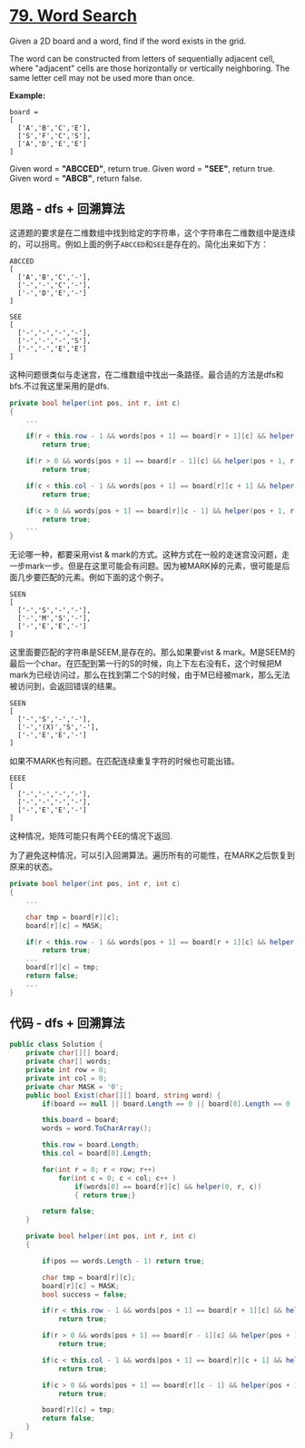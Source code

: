 # [79. Word Search](https://leetcode.com/problems/word-search/)

Given a 2D board and a word, find if the word exists in the grid.

The word can be constructed from letters of sequentially adjacent cell, where "adjacent" cells are those horizontally or vertically neighboring. The same letter cell may not be used more than once.

**Example:**

```text
board =
[
  ['A','B','C','E'],
  ['S','F','C','S'],
  ['A','D','E','E']
]
```

Given word = **"ABCCED"**, return true.
Given word = **"SEE"**, return true.
Given word = **"ABCB"**, return false.

## 思路 - dfs + 回溯算法

这道题的要求是在二维数组中找到给定的字符串，这个字符串在二维数组中是连续的，可以拐弯。例如上面的例子`ABCCED`和`SEE`是存在的。简化出来如下方：

```text
ABCCED
[
  ['A','B','C','-'],
  ['-','-','C','-'],
  ['-','D','E','-']
]
```

```text
SEE
[
  ['-','-','-','-'],
  ['-','-','-','S'],
  ['-','-','E','E']
]
```

这种问题很类似与走迷宫，在二维数组中找出一条路径。最合适的方法是dfs和bfs.不过我这里采用的是dfs.

```csharp
private bool helper(int pos, int r, int c)
{
    ...

    if(r < this.row - 1 && words[pos + 1] == board[r + 1][c] && helper(pos + 1, r + 1, c))
        return true;

    if(r > 0 && words[pos + 1] == board[r - 1][c] && helper(pos + 1, r - 1, c))
        return true;

    if(c < this.col - 1 && words[pos + 1] == board[r][c + 1] && helper(pos + 1, r, c + 1))
        return true;

    if(c > 0 && words[pos + 1] == board[r][c - 1] && helper(pos + 1, r, c - 1))
        return true;
    ...
}
```

无论哪一种，都要采用vist & mark的方式。这种方式在一般的走迷宫没问题，走一步mark一步。但是在这里可能会有问题。因为被MARK掉的元素，很可能是后面几步要匹配的元素。例如下面的这个例子。

```text
SEEN
[
  ['-','S','-','-'],
  ['-','M','S','-'],
  ['-','E','E','-']
]
```

这里面要匹配的字符串是SEEM,是存在的。那么如果要vist & mark。M是SEEM的最后一个char。在匹配到第一行的S的时候，向上下左右没有E，这个时候把M mark为已经访问过，那么在找到第二个S的时候，由于M已经被mark，那么无法被访问到，会返回错误的结果。

```text
SEEN
[
  ['-','S','-','-'],
  ['-','(X)','S','-'],
  ['-','E','E','-']
]
```

如果不MARK也有问题。在匹配连续重复字符的时候也可能出错。

```text
EEEE
[
  ['-','-','-','-'],
  ['-','-','-','-'],
  ['-','E','E','-']
]
```

这种情况，矩阵可能只有两个EE的情况下返回.

为了避免这种情况，可以引入回溯算法。遍历所有的可能性，在MARK之后恢复到原来的状态。

```csharp
private bool helper(int pos, int r, int c)
{
    ...

    char tmp = board[r][c];
    board[r][c] = MASK;

    if(r < this.row - 1 && words[pos + 1] == board[r + 1][c] && helper(pos + 1, r + 1, c))
        return true;
    ...
    board[r][c] = tmp;
    return false;
    ...
}
```

## 代码 - dfs + 回溯算法

```csharp
public class Solution {
    private char[][] board;
    private char[] words;
    private int row = 0;
    private int col = 0;
    private char MASK = '0';
    public bool Exist(char[][] board, string word) {
        if(board == null || board.Length == 0 || board[0].Length == 0 || string.IsNullOrEmpty(word)) return false;

        this.board = board;
        words = word.ToCharArray();

        this.row = board.Length;
        this.col = board[0].Length;

        for(int r = 0; r < row; r++)
            for(int c = 0; c < col; c++ )
                if(words[0] == board[r][c] && helper(0, r, c))
                { return true;}

        return false;
    }

    private bool helper(int pos, int r, int c)
    {

        if(pos == words.Length - 1) return true;

        char tmp = board[r][c];
        board[r][c] = MASK;
        bool success = false;

        if(r < this.row - 1 && words[pos + 1] == board[r + 1][c] && helper(pos + 1, r + 1, c))
            return true;

        if(r > 0 && words[pos + 1] == board[r - 1][c] && helper(pos + 1, r - 1, c))
            return true;

        if(c < this.col - 1 && words[pos + 1] == board[r][c + 1] && helper(pos + 1, r, c + 1))
            return true;

        if(c > 0 && words[pos + 1] == board[r][c - 1] && helper(pos + 1, r, c - 1))
            return true;

        board[r][c] = tmp;
        return false;
    }
}
```
